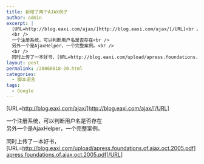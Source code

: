 ```yaml
---
title: 新增了两个AJAX例子
author: admin
excerpt: |
  [URL=http://blog.eaxi.com/ajax/]http://blog.eaxi.com/ajax/[/URL]<br />
  <br />
  一个注册系统，可以判断用户名是否存在<br />
  另外一个是AjaxHelper，一个完整案例。<br />
  <br />
  同时上传了一本好书，[URL=http://blog.eaxi.com/upload/apress.foundations.of.ajax.oct.2005.pdf]apress.foundations.of.ajax.oct.2005.pdf[/URL]...
layout: post
permalink: /20060618-20.html
categories:
  - 脚本语言
tags:
  - Google
---
```

[URL=http://blog.eaxi.com/ajax/]http://blog.eaxi.com/ajax/[/URL]

一个注册系统，可以判断用户名是否存在  
另外一个是AjaxHelper，一个完整案例。

同时上传了一本好书，[URL=http://blog.eaxi.com/upload/apress.foundations.of.ajax.oct.2005.pdf]apress.foundations.of.ajax.oct.2005.pdf[/URL]
